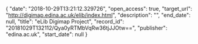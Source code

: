{
  "date": "2018-10-29T13:21:12.329726", 
  "open_access": true, 
  "target_url": "http://digimap.edina.ac.uk/elib/index.html", 
  "description": "", 
  "end_date": null, 
  "title": "eLib Digimap Project", 
  "record_id": "20181029T132112/Qya0yRTMbVqRw36tjJJOtw==", 
  "publisher": "edina.ac.uk", 
  "start_date": null
}

